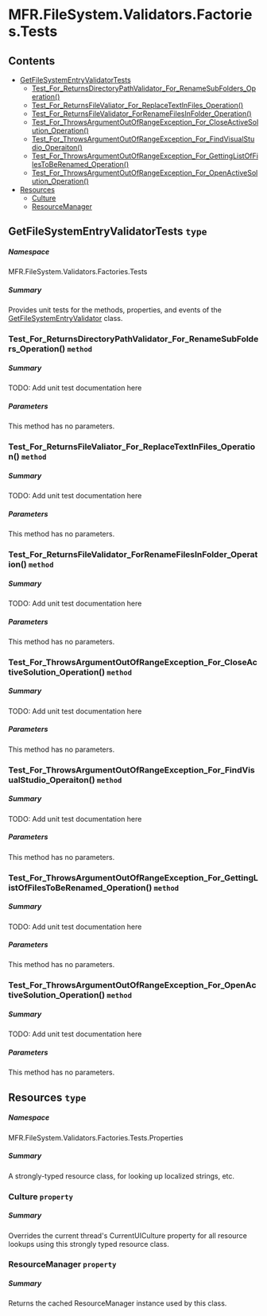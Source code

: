 <a name='assembly'></a>
# MFR.FileSystem.Validators.Factories.Tests

## Contents

- [GetFileSystemEntryValidatorTests](#T-MFR-FileSystem-Validators-Factories-Tests-GetFileSystemEntryValidatorTests 'MFR.FileSystem.Validators.Factories.Tests.GetFileSystemEntryValidatorTests')
  - [Test_For_ReturnsDirectoryPathValidator_For_RenameSubFolders_Operation()](#M-MFR-FileSystem-Validators-Factories-Tests-GetFileSystemEntryValidatorTests-Test_For_ReturnsDirectoryPathValidator_For_RenameSubFolders_Operation 'MFR.FileSystem.Validators.Factories.Tests.GetFileSystemEntryValidatorTests.Test_For_ReturnsDirectoryPathValidator_For_RenameSubFolders_Operation')
  - [Test_For_ReturnsFileValiator_For_ReplaceTextInFiles_Operation()](#M-MFR-FileSystem-Validators-Factories-Tests-GetFileSystemEntryValidatorTests-Test_For_ReturnsFileValiator_For_ReplaceTextInFiles_Operation 'MFR.FileSystem.Validators.Factories.Tests.GetFileSystemEntryValidatorTests.Test_For_ReturnsFileValiator_For_ReplaceTextInFiles_Operation')
  - [Test_For_ReturnsFileValidator_ForRenameFilesInFolder_Operation()](#M-MFR-FileSystem-Validators-Factories-Tests-GetFileSystemEntryValidatorTests-Test_For_ReturnsFileValidator_ForRenameFilesInFolder_Operation 'MFR.FileSystem.Validators.Factories.Tests.GetFileSystemEntryValidatorTests.Test_For_ReturnsFileValidator_ForRenameFilesInFolder_Operation')
  - [Test_For_ThrowsArgumentOutOfRangeException_For_CloseActiveSolution_Operation()](#M-MFR-FileSystem-Validators-Factories-Tests-GetFileSystemEntryValidatorTests-Test_For_ThrowsArgumentOutOfRangeException_For_CloseActiveSolution_Operation 'MFR.FileSystem.Validators.Factories.Tests.GetFileSystemEntryValidatorTests.Test_For_ThrowsArgumentOutOfRangeException_For_CloseActiveSolution_Operation')
  - [Test_For_ThrowsArgumentOutOfRangeException_For_FindVisualStudio_Operaiton()](#M-MFR-FileSystem-Validators-Factories-Tests-GetFileSystemEntryValidatorTests-Test_For_ThrowsArgumentOutOfRangeException_For_FindVisualStudio_Operaiton 'MFR.FileSystem.Validators.Factories.Tests.GetFileSystemEntryValidatorTests.Test_For_ThrowsArgumentOutOfRangeException_For_FindVisualStudio_Operaiton')
  - [Test_For_ThrowsArgumentOutOfRangeException_For_GettingListOfFilesToBeRenamed_Operation()](#M-MFR-FileSystem-Validators-Factories-Tests-GetFileSystemEntryValidatorTests-Test_For_ThrowsArgumentOutOfRangeException_For_GettingListOfFilesToBeRenamed_Operation 'MFR.FileSystem.Validators.Factories.Tests.GetFileSystemEntryValidatorTests.Test_For_ThrowsArgumentOutOfRangeException_For_GettingListOfFilesToBeRenamed_Operation')
  - [Test_For_ThrowsArgumentOutOfRangeException_For_OpenActiveSolution_Operation()](#M-MFR-FileSystem-Validators-Factories-Tests-GetFileSystemEntryValidatorTests-Test_For_ThrowsArgumentOutOfRangeException_For_OpenActiveSolution_Operation 'MFR.FileSystem.Validators.Factories.Tests.GetFileSystemEntryValidatorTests.Test_For_ThrowsArgumentOutOfRangeException_For_OpenActiveSolution_Operation')
- [Resources](#T-MFR-FileSystem-Validators-Factories-Tests-Properties-Resources 'MFR.FileSystem.Validators.Factories.Tests.Properties.Resources')
  - [Culture](#P-MFR-FileSystem-Validators-Factories-Tests-Properties-Resources-Culture 'MFR.FileSystem.Validators.Factories.Tests.Properties.Resources.Culture')
  - [ResourceManager](#P-MFR-FileSystem-Validators-Factories-Tests-Properties-Resources-ResourceManager 'MFR.FileSystem.Validators.Factories.Tests.Properties.Resources.ResourceManager')

<a name='T-MFR-FileSystem-Validators-Factories-Tests-GetFileSystemEntryValidatorTests'></a>
## GetFileSystemEntryValidatorTests `type`

##### Namespace

MFR.FileSystem.Validators.Factories.Tests

##### Summary

Provides unit tests for the methods, properties, and events of the
[GetFileSystemEntryValidator](#T-MFR-GetFileSystemEntryValidator 'MFR.GetFileSystemEntryValidator')
class.

<a name='M-MFR-FileSystem-Validators-Factories-Tests-GetFileSystemEntryValidatorTests-Test_For_ReturnsDirectoryPathValidator_For_RenameSubFolders_Operation'></a>
### Test_For_ReturnsDirectoryPathValidator_For_RenameSubFolders_Operation() `method`

##### Summary

TODO: Add unit test documentation here

##### Parameters

This method has no parameters.

<a name='M-MFR-FileSystem-Validators-Factories-Tests-GetFileSystemEntryValidatorTests-Test_For_ReturnsFileValiator_For_ReplaceTextInFiles_Operation'></a>
### Test_For_ReturnsFileValiator_For_ReplaceTextInFiles_Operation() `method`

##### Summary

TODO: Add unit test documentation here

##### Parameters

This method has no parameters.

<a name='M-MFR-FileSystem-Validators-Factories-Tests-GetFileSystemEntryValidatorTests-Test_For_ReturnsFileValidator_ForRenameFilesInFolder_Operation'></a>
### Test_For_ReturnsFileValidator_ForRenameFilesInFolder_Operation() `method`

##### Summary

TODO: Add unit test documentation here

##### Parameters

This method has no parameters.

<a name='M-MFR-FileSystem-Validators-Factories-Tests-GetFileSystemEntryValidatorTests-Test_For_ThrowsArgumentOutOfRangeException_For_CloseActiveSolution_Operation'></a>
### Test_For_ThrowsArgumentOutOfRangeException_For_CloseActiveSolution_Operation() `method`

##### Summary

TODO: Add unit test documentation here

##### Parameters

This method has no parameters.

<a name='M-MFR-FileSystem-Validators-Factories-Tests-GetFileSystemEntryValidatorTests-Test_For_ThrowsArgumentOutOfRangeException_For_FindVisualStudio_Operaiton'></a>
### Test_For_ThrowsArgumentOutOfRangeException_For_FindVisualStudio_Operaiton() `method`

##### Summary

TODO: Add unit test documentation here

##### Parameters

This method has no parameters.

<a name='M-MFR-FileSystem-Validators-Factories-Tests-GetFileSystemEntryValidatorTests-Test_For_ThrowsArgumentOutOfRangeException_For_GettingListOfFilesToBeRenamed_Operation'></a>
### Test_For_ThrowsArgumentOutOfRangeException_For_GettingListOfFilesToBeRenamed_Operation() `method`

##### Summary

TODO: Add unit test documentation here

##### Parameters

This method has no parameters.

<a name='M-MFR-FileSystem-Validators-Factories-Tests-GetFileSystemEntryValidatorTests-Test_For_ThrowsArgumentOutOfRangeException_For_OpenActiveSolution_Operation'></a>
### Test_For_ThrowsArgumentOutOfRangeException_For_OpenActiveSolution_Operation() `method`

##### Summary

TODO: Add unit test documentation here

##### Parameters

This method has no parameters.

<a name='T-MFR-FileSystem-Validators-Factories-Tests-Properties-Resources'></a>
## Resources `type`

##### Namespace

MFR.FileSystem.Validators.Factories.Tests.Properties

##### Summary

A strongly-typed resource class, for looking up localized strings, etc.

<a name='P-MFR-FileSystem-Validators-Factories-Tests-Properties-Resources-Culture'></a>
### Culture `property`

##### Summary

Overrides the current thread's CurrentUICulture property for all
  resource lookups using this strongly typed resource class.

<a name='P-MFR-FileSystem-Validators-Factories-Tests-Properties-Resources-ResourceManager'></a>
### ResourceManager `property`

##### Summary

Returns the cached ResourceManager instance used by this class.
